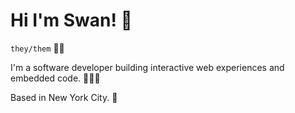 # Hi I'm Swan! 🦢

`they/them` 🏳️‍⚧️

I'm a software developer building interactive web experiences and embedded code. 👩🏻‍💻

Based in New York City. 🗽
